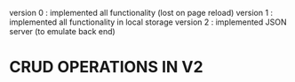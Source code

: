 version 0 : implemented all functionality (lost on page reload)
version 1 : implemented all functionality in local storage
version 2 : implemented JSON server (to emulate back end)   
# CRUD OPERATIONS IN  V2
